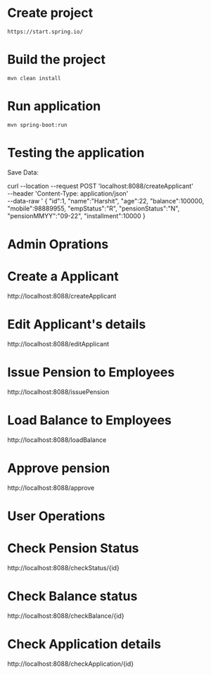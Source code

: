 # Create project

``` 
https://start.spring.io/
```

# Build the project

``` 
mvn clean install
```

# Run application

``` 
mvn spring-boot:run
```

# Testing the application
Save Data:

curl --location --request POST 'localhost:8088/createApplicant' \
--header 'Content-Type: application/json' \
--data-raw '
{
"id":1,
"name":"Harshit",
"age":22,
"balance":100000,
"mobile":98889955,
"empStatus":"R",
"pensionStatus":"N",
"pensionMMYY":"09-22",
"installment":10000
}

# Admin Oprations

# Create a Applicant

http://localhost:8088/createApplicant

# Edit Applicant's details

http://localhost:8088/editApplicant

# Issue Pension to Employees

http://localhost:8088/issuePension

# Load Balance to Employees

http://localhost:8088/loadBalance

# Approve pension

http://localhost:8088/approve

# User Operations

# Check Pension Status

http://localhost:8088/checkStatus/{id}

# Check Balance status

http://localhost:8088/checkBalance/{id}

# Check Application details

http://localhost:8088/checkApplication/{id}